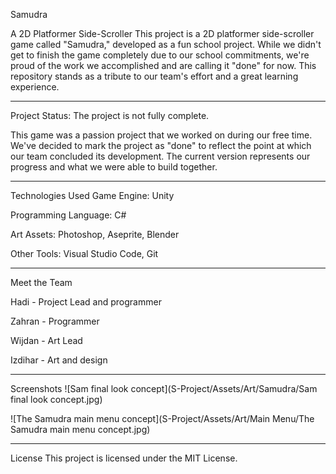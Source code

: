 Samudra

A 2D Platformer Side-Scroller
This project is a 2D platformer side-scroller game called "Samudra," developed as a fun school project. While we didn't get to finish the game completely due to our school commitments, we're proud of the work we accomplished and are calling it "done" for now. This repository stands as a tribute to our team's effort and a great learning experience.

---------------

Project Status: The project is not fully complete.

This game was a passion project that we worked on during our free time. We've decided to mark the project as "done" to reflect the point at which our team concluded its development. The current version represents our progress and what we were able to build together.

----------------

Technologies Used
Game Engine: Unity

Programming Language: C#

Art Assets: Photoshop, Aseprite, Blender

Other Tools: Visual Studio Code, Git

-----------

Meet the Team

Hadi  - Project Lead and programmer

Zahran - Programmer

Wijdan - Art Lead

Izdihar - Art and design

------------

Screenshots
![Sam final look concept](S-Project/Assets/Art/Samudra/Sam final look concept.jpg)

![The Samudra main menu concept](S-Project/Assets/Art/Main Menu/The Samudra main menu concept.jpg)



--------------

License
This project is licensed under the MIT License.
